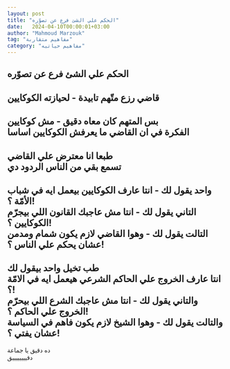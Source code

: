 ```yaml
---
layout: post
title: "الحكم علي الشئ فرع عن تصوّره"
date:   2024-04-10T00:00:01+03:00
author: "Mahmoud Marzouk"
tag: "مفاهيم متقاربة"
category: "مفاهيم حياتيه"
---
```



الحكم علي الشئ فرع عن تصوّره  
-  
قاضي رزع متّهم تابيدة - لحيازته الكوكايين  
-  
بس المتهم كان معاه دقيق - مش كوكايين  
الفكرة في ان القاضي ما يعرفش الكوكايين اساسا  
-  
طبعا انا معترض علي القاضي  
تسمع بقي من الناس الردود دي  
-  
واحد يقول لك - انتا عارف الكوكايين بيعمل ايه في شباب
الأمّة ؟!  
التاني يقول لك - انتا مش عاجبك القانون اللي بيجرّم
الكوكايين ؟!  
التالت يقول لك - وهوا القاضي لازم يكون شمام ومدمن عشان
يحكم علي الناس ؟!  
-  
طب تخيل واحد بيقول لك  
انتا عارف الخروج علي الحاكم الشرعي هيعمل ايه في الامّة
؟!  
والتاني يقول لك - انتا مش عاجبك الشرع اللي بيحرّم الخروج
علي الحاكم ؟!  
والتالت يقول لك - وهوا الشيخ لازم يكون فاهم في السياسة
عشان يفتي ؟!  
-  
ده دقيق يا جماعة  
دقييييييييق
